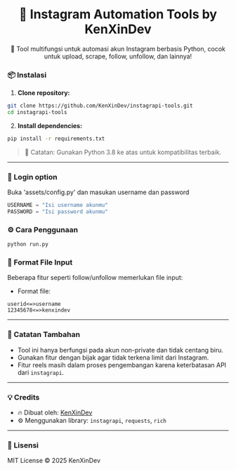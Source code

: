 <h1 align="center">🤖 Instagram Automation Tools by KenXinDev</h1>

<p align="center">
  🔧 Tool multifungsi untuk automasi akun Instagram berbasis Python, cocok untuk upload, scrape, follow, unfollow, dan lainnya!
</p>


### 📦 Instalasi

1. **Clone repository:**

```bash
git clone https://github.com/KenXinDev/instagrapi-tools.git
cd instagrapi-tools
```

2. **Install dependencies:**

```bash
pip install -r requirements.txt
```

> 📁 Catatan: Gunakan Python 3.8 ke atas untuk kompatibilitas terbaik.

---

### 🔑 Login option
Buka 'assets/config.py' dan masukan username dan password
```python
USERNAME = "Isi username akunmu"
PASSWORD = "Isi password akunmu"
```

### ⚙️ Cara Penggunaan

```bash
python run.py
```


### 📂 Format File Input

Beberapa fitur seperti follow/unfollow memerlukan file input:

* Format file:

```
userid<=>username
12345678<=>kenxindev
```

---

### 💬 Catatan Tambahan

* Tool ini hanya berfungsi pada akun non-private dan tidak centang biru.
* Gunakan fitur dengan bijak agar tidak terkena limit dari Instagram.
* Fitur reels masih dalam proses pengembangan karena keterbatasan API dari `instagrapi`.

---

### 💡 Credits

* 🔥 Dibuat oleh: [KenXinDev](https://github.com/KenXinDev)
* ⚙️ Menggunakan library: `instagrapi`, `requests`, `rich`

---

### 📜 Lisensi

MIT License © 2025 KenXinDev


